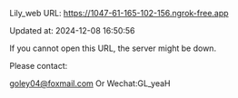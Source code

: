 Lily_web URL: https://1047-61-165-102-156.ngrok-free.app

Updated at: 2024-12-08 16:50:56

If you cannot open this URL, the server might be down.

Please contact: 

goley04@foxmail.com Or Wechat:GL_yeaH